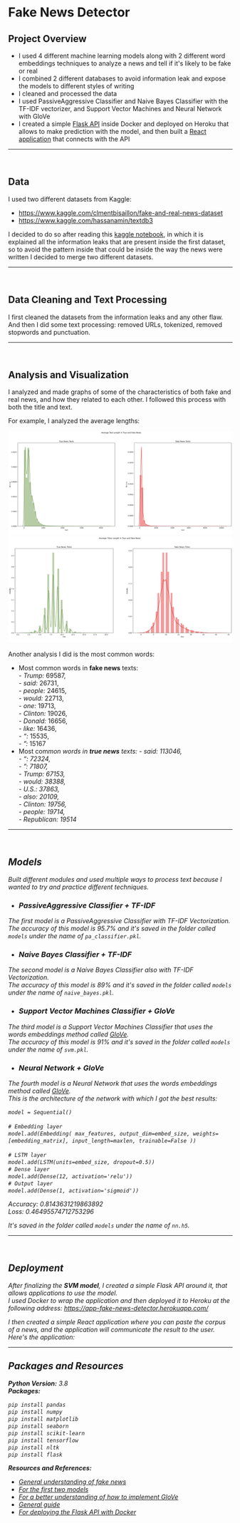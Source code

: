 # Fake News Detector

## Project Overview

* I used 4 different machine learning models along with 2 different word embeddings techniques to analyze a news and tell if it's likely to be fake or real
* I combined 2 different databases to avoid information leak and expose the models to different styles of writing 
* I cleaned and processed the data
* I used PassiveAggressive Classifier and Naive Bayes Classifier with the TF-IDF vectorizer, and Support Vector Machines and Neural Network with GloVe
* I created a simple [Flask API](https://app-fake-news-detector.herokuapp.com/) inside Docker and deployed on Heroku that allows to make prediction with the model, and then built a [React application](https://cgmuro.github.io/fake-news-detector-app-frontend/) that connects with the API

---
<br>

## Data

I used two different datasets from Kaggle:
* https://www.kaggle.com/clmentbisaillon/fake-and-real-news-dataset
* https://www.kaggle.com/hassanamin/textdb3

I decided to do so after reading this [kaggle notebook](https://www.kaggle.com/mosewintner/5-information-leaks-100-accuracy), in which it is explained all the information leaks that are present inside the first dataset, so to avoid the pattern inside that could be inside the way the news were written I decided to merge two different datasets.

---
<br>

## Data Cleaning and Text Processing

I first cleaned the datasets from the information leaks and any other flaw.
And then I did some text processing: removed URLs, tokenized, removed stopwords and punctuation.

---
<br>

## Analysis and Visualization

I analyzed and made graphs of some of the characteristics of both fake and real news, and how they related to each other.
I followed this process with both the title and text.

For example, I analyzed the average lengths:
<br>

![titles length](./graphs/average_texts_length.png)
![titles length](./graphs/average_titles_length.png)

Another analysis I did is the most common words:
- Most common words in **fake news** texts:    
        - <em>Trump:</em> 69587,   
        - <em>said:</em> 26731,  
        - <em>people:</em> 24615,  
        - <em>would:</em> 22713,  
        - <em>one:</em> 19713,  
        - <em>Clinton:</em> 19026,  
        - <em>Donald:</em> 16656,  
        - <em>like:</em> 16436,  
        - <em>“:</em> 15535,  
        - <em>”:</em> 15167  
- Most com<em>mon words in **true news** texts:
        - <em>said:</em> 113046,    
        - <em>“:</em> 72324,    
        - <em>”:</em> 71807,    
        - <em>Trump:</em> 67153,    
        - <em>would:</em> 38388,    
        - <em>U.S.:</em> 37863,    
        - <em>also:</em> 20109,    
        - <em>Clinton:</em> 19756,    
        - <em>people:</em> 19714,    
        - <em>Republican:</em> 19514  

---
<br>

## Models

Built different modules and used multiple ways to process text because I wanted to try and practice different techniques.

* ### PassiveAggressive Classifier + TF-IDF
The first model is a PassiveAggressive Classifier with TF-IDF Vectorization.  
The accuracy of this model is  95.7% and it's saved in the folder called ```models``` under the name of ```pa_classifier.pkl```.

* ### Naive Bayes Classifier + TF-IDF
The second model is a Naive Bayes Classifier also with TF-IDF Vectorization.  
The accuracy of this model is  89% and it's saved in the folder called ```models``` under the name of ```naive_bayes.pkl```.

* ### Support Vector Machines Classifier + GloVe
The third model is a Support Vector Machines Classifier that uses the words embeddings method called [GloVe](https://github.com/stanfordnlp/GloVe).   
The accuracy of this model is  91% and it's saved in the folder called ```models``` under the name of ```svm.pkl```.

* ### Neural Network + GloVe
The fourth model is a Neural Network that uses the words embeddings method called [GloVe](https://github.com/stanfordnlp/GloVe).     
This is the architecture of the network with which I got the best results:

```
model = Sequential()

# Embedding layer
model.add(Embedding( max_features, output_dim=embed_size, weights=[embedding_matrix], input_length=maxlen, trainable=False ))

# LSTM layer
model.add(LSTM(units=embed_size, dropout=0.5))
# Dense layer
model.add(Dense(12, activation='relu'))
# Output layer
model.add(Dense(1, activation='sigmoid'))
```

Accuracy: 0.8143631219863892    
Loss: 0.46495574712753296

It's saved in the folder called ```models``` under the name of ```nn.h5```.

---
<br>

## Deployment

After finalizing the **SVM model**, I created a simple Flask API around it, that allows applications to use the model.   
I used Docker to wrap the application and then deployed it to Heroku at the following address: https://app-fake-news-detector.herokuapp.com/

I then created a simple React application where you can paste the corpus of a news, and the application will communicate the result to the user. Here's the application: 

---

## Packages and Resources
**Python Version:** 3.8     
**Packages:** 
```
pip install pandas
pip install numpy  
pip install matplotlib
pip install seaborn
pip install scikit-learn
pip install tensorflow 
pip install nltk 
pip install flask
```
**Resources and References:**   
* [General understanding of fake news](https://miguelmalvarez.com/2017/03/23/how-can-machine-learning-and-ai-help-solving-the-fake-news-problem/)
* [For the first two models](https://medium.com/swlh/detecting-fake-news-with-python-and-machine-learning-f78421d29a06)
* [For a better understanding of how to implement GloVe](https://www.kaggle.com/eswarbabu88/toxic-comment-glove-logistic-regression)
* [General guide](https://www.kaggle.com/madz2000/nlp-using-glove-embeddings-99-87-accuracy)
* [For deploying the Flask API with Docker](https://towardsdatascience.com/simple-way-to-deploy-machine-learning-models-to-cloud-fd58b771fdcf)
